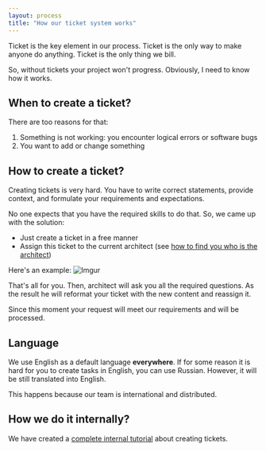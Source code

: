 ```yaml
---
layout: process
title: "How our ticket system works"
---
```


Ticket is the key element in our process.
Ticket is the only way to make anyone do anything.
Ticket is the only thing we bill.

So, without tickets your project won't progress. Obviously, I need to know how it works.


## When to create a ticket?

There are too reasons for that:

1. Something is not working: you encounter logical errors or software bugs
2. You want to add or change something


## How to create a ticket?

Creating tickets is very hard.
You have to write correct statements, provide context, and formulate your requirements and expectations.

No one expects that you have the required skills to do that.
So, we came up with the solution:

- Just create a ticket in a free manner
- Assign this ticket to the current architect (see [how to find you who is the architect](https://wemake.services/meta/rsdp/roles-and-responsibilities))

Here's an example:
![Imgur](https://i.imgur.com/TXZFVoe.png)

That's all for you. Then, architect will ask you all the required questions.
As the result he will reformat your ticket with the new content and reassign it.

Since this moment your request will meet our requirements and will be processed.


## Language

We use English as a default language **everywhere**.
If for some reason it is hard for you to create tasks in English, you can use Russian. However, it will be still translated into English.

This happens because our team is international and distributed.


## How we do it internally?

We have created a [complete internal tutorial](https://wemake.services/meta/rsdp/creating-issues) about creating tickets.
